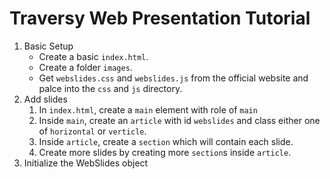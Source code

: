 # Traversy Web Presentation Tutorial

1. Basic Setup
   - Create a basic `index.html`.
   - Create a folder `images`.
   - Get `webslides.css` and `webslides.js` from the official website and palce into the `css` and `js` directory.
2. Add slides
   1. In `index.html`, create a `main` element with role of `main`
   2. Inside `main`, create an `article` with id `webslides` and class either one of `horizontal` or `verticle`.
   3. Inside `article`, create a `section` which will contain each slide.
   4. Create more slides by creating more `section`s inside `article`.
3. Initialize the WebSlides object
